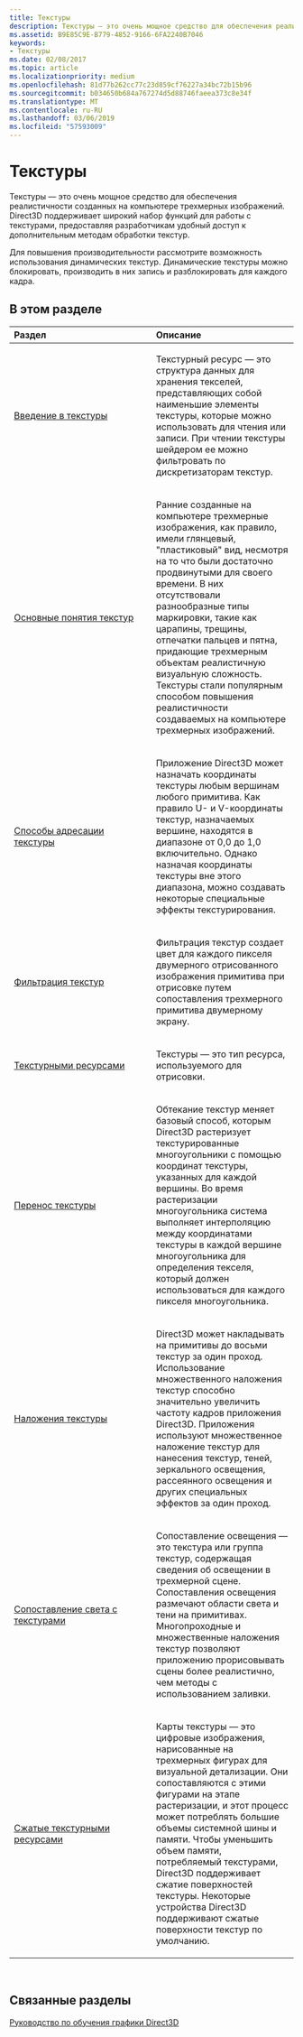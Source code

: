 ```yaml
---
title: Текстуры
description: Текстуры — это очень мощное средство для обеспечения реалистичности созданных на компьютере трехмерных изображений. Direct3D поддерживает широкий набор функций для работы с текстурами, предоставляя разработчикам удобный доступ к дополнительным методам обработки текстур.
ms.assetid: B9E85C9E-B779-4852-9166-6FA2240B7046
keywords:
- Текстуры
ms.date: 02/08/2017
ms.topic: article
ms.localizationpriority: medium
ms.openlocfilehash: 81d77b262cc77c23d859cf76227a34bc72b15b96
ms.sourcegitcommit: b034650b684a767274d5d88746faeea373c8e34f
ms.translationtype: MT
ms.contentlocale: ru-RU
ms.lasthandoff: 03/06/2019
ms.locfileid: "57593009"
---
```

# <a name="textures"></a>Текстуры


Текстуры — это очень мощное средство для обеспечения реалистичности созданных на компьютере трехмерных изображений. Direct3D поддерживает широкий набор функций для работы с текстурами, предоставляя разработчикам удобный доступ к дополнительным методам обработки текстур.

Для повышения производительности рассмотрите возможность использования динамических текстур. Динамические текстуры можно блокировать, производить в них запись и разблокировать для каждого кадра.

## <a name="span-idin-this-sectionspanin-this-section"></a><span id="in-this-section"></span>В этом разделе


<table>
<colgroup>
<col width="50%" />
<col width="50%" />
</colgroup>
<thead>
<tr class="header">
<th align="left">Раздел</th>
<th align="left">Описание</th>
</tr>
</thead>
<tbody>
<tr class="odd">
<td align="left"><p><a href="introduction-to-textures.md">Введение в текстуры</a></p></td>
<td align="left"><p>Текстурный ресурс — это структура данных для хранения текселей, представляющих собой наименьшие элементы текстуры, которые можно использовать для чтения или записи. При чтении текстуры шейдером ее можно фильтровать по дискретизаторам текстур.</p></td>
</tr>
<tr class="even">
<td align="left"><p><a href="basic-texturing-concepts.md">Основные понятия текстур</a></p></td>
<td align="left"><p>Ранние созданные на компьютере трехмерные изображения, как правило, имели глянцевый, "пластиковый" вид, несмотря на то что были достаточно продвинутыми для своего времени. В них отсутствовали разнообразные типы маркировки, такие как царапины, трещины, отпечатки пальцев и пятна, придающие трехмерным объектам реалистичную визуальную сложность. Текстуры стали популярным способом повышения реалистичности создаваемых на компьютере трехмерных изображений.</p></td>
</tr>
<tr class="odd">
<td align="left"><p><a href="texture-addressing-modes.md">Способы адресации текстуры</a></p></td>
<td align="left"><p>Приложение Direct3D может назначать координаты текстуры любым вершинам любого примитива. Как правило U- и V-координаты текстур, назначаемых вершине, находятся в диапазоне от 0,0 до 1,0 включительно. Однако назначая координаты текстуры вне этого диапазона, можно создавать некоторые специальные эффекты текстурирования.</p></td>
</tr>
<tr class="even">
<td align="left"><p><a href="texture-filtering.md">Фильтрация текстур</a></p></td>
<td align="left"><p>Фильтрация текстур создает цвет для каждого пикселя двумерного отрисованного изображения примитива при отрисовке путем сопоставления трехмерного примитива двумерному экрану.</p></td>
</tr>
<tr class="odd">
<td align="left"><p><a href="texture-resources.md">Текстурными ресурсами</a></p></td>
<td align="left"><p>Текстуры — это тип ресурса, используемого для отрисовки.</p></td>
</tr>
<tr class="even">
<td align="left"><p><a href="texture-wrapping.md">Перенос текстуры</a></p></td>
<td align="left"><p>Обтекание текстур меняет базовый способ, которым Direct3D растеризует текстурированные многоугольники с помощью координат текстуры, указанных для каждой вершины. Во время растеризации многоугольника система выполняет интерполяцию между координатами текстуры в каждой вершине многоугольника для определения текселя, который должен использоваться для каждого пикселя многоугольника.</p></td>
</tr>
<tr class="odd">
<td align="left"><p><a href="texture-blending.md">Наложения текстуры</a></p></td>
<td align="left"><p>Direct3D может накладывать на примитивы до восьми текстур за один проход. Использование множественного наложения текстур способно значительно увеличить частоту кадров приложения Direct3D. Приложения используют множественное наложение текстур для нанесения текстур, теней, зеркального освещения, рассеянного освещения и других специальных эффектов за один проход.</p></td>
</tr>
<tr class="even">
<td align="left"><p><a href="light-mapping-with-textures.md">Сопоставление света с текстурами</a></p></td>
<td align="left"><p>Сопоставление освещения — это текстура или группа текстур, содержащая сведения об освещении в трехмерной сцене. Сопоставления освещения размечают области света и тени на примитивах. Многопроходные и множественные наложения текстур позволяют приложению прорисовывать сцены более реалистично, чем методы с использованием заливки.</p></td>
</tr>
<tr class="odd">
<td align="left"><p><a href="compressed-texture-resources.md">Сжатые текстурными ресурсами</a></p></td>
<td align="left"><p>Карты текстуры — это цифровые изображения, нарисованные на трехмерных фигурах для визуальной детализации. Они сопоставляются с этими фигурами на этапе растеризации, и этот процесс может потреблять большие объемы системной шины и памяти. Чтобы уменьшить объем памяти, потребляемый текстурами, Direct3D поддерживает сжатие поверхностей текстуры. Некоторые устройства Direct3D поддерживают сжатые поверхности текстур по умолчанию.</p></td>
</tr>
</tbody>
</table>

 

## <a name="span-idrelated-topicsspanrelated-topics"></a><span id="related-topics"></span>Связанные разделы


[Руководство по обучения графики Direct3D](index.md)

 

 




